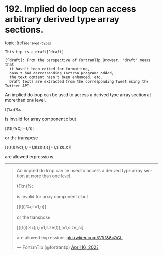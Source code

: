 # <span class='text-muted'>192.</span> Implied do loop can access arbitrary derived type array sections.

<span style='font-size: small;' class='text-muted'>topic: {ref}`derived-types`</span>

```{note}
This tip is a draft[^draft].

[^draft]: From the perspective of FortranTip Browser, "draft" means that
  it hasn't been edited for formatting,
  hasn't had corresponding Fortran programs added,
  the text content hasn't been enhanced, etc.
  Draft texts are extracted from the corresponding Tweet using the Twitter API.
```

An implied do loop can be used to access a derived type array section at more than one level.

t(1:n)%c

is invalid for array component c but

[(t(i)%c,i=1,n)]

or the transpose

[((t(i)%c(j),i=1,size(t)),j=1,size_c)]

are allowed expressions.


---

<blockquote class="twitter-tweet"><p lang="en" dir="ltr">An implied do loop can be used to access a derived type array section at more than one level.<br><br>t(1:n)%c<br><br>is invalid for array component c but<br><br>[(t(i)%c,i=1,n)]<br><br>or the transpose<br><br>[((t(i)%c(j),i=1,size(t)),j=1,size_c)]<br><br>are allowed expressions.<a href="https://t.co/GTtfS8cOCL">pic.twitter.com/GTtfS8cOCL</a></p>&mdash; FortranTip (@fortrantip) <a href="https://twitter.com/fortrantip/status/1515301634280148995?ref_src=twsrc%5Etfw">April 16, 2022</a></blockquote><script async src="https://platform.twitter.com/widgets.js" charset="utf-8"></script>